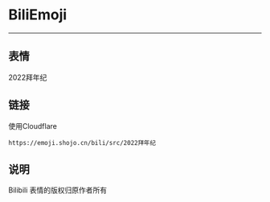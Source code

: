 # BiliEmoji
---
## 表情
2022拜年纪
## 链接
使用Cloudflare
```
https://emoji.shojo.cn/bili/src/2022拜年纪
```
## 说明
Bilibili 表情的版权归原作者所有
